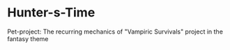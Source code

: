 # Hunter-s-Time
Pet-project: The recurring mechanics of "Vampiric Survivals" project in the fantasy theme
